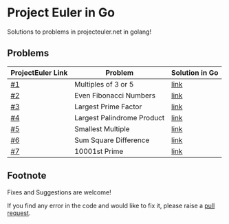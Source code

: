 # Project Euler in Go

Solutions to problems in projecteuler.net in golang!

## Problems

| ProjectEuler Link | Problem                        |  Solution in Go |
|-------------------|--------------------------------|---------------|
| [#1](https://projecteuler.net/problem=1) | Multiples of 3 or 5    |  [link](https://github.com/floatgo/projecteuler-in-go/tree/main/solutions/1_multiples_3_5) |
| [#2](https://projecteuler.net/problem=2) | Even Fibonacci Numbers | [link](https://github.com/floatgo/projecteuler-in-go/tree/main/solutions/2_even_fibonacci) | 
| [#3](https://projecteuler.net/problem=3) | Largest Prime Factor | [link](https://github.com/floatgo/projecteuler-in-go/tree/main/solutions/3_largest_prime_factor) | 
| [#4](https://projecteuler.net/problem=4)| Largest Palindrome Product | [link](https://github.com/floatgo/projecteuler-in-go/tree/main/solutions/4_largest_palindrome_product) |
| [#5](https://projecteuler.net/problem=5) | Smallest Multiple | [link](https://github.com/floatgo/projecteuler-in-go/tree/main/solutions/5_smallest_multiple) |
| [#6](https://projecteuler.net/problem=6) | Sum Square Difference | [link](https://github.com/floatgo/projecteuler-in-go/tree/main/solutions/6_sumsquare_difference) |
| [#7](https://projecteuler.net/problem=7)| 10001st Prime | [link](https://github.com/floatgo/projecteuler-in-go/tree/main/solutions/7_10001st_prime) |
## Footnote
Fixes and Suggestions are welcome! 

If you find any error in the code and would like to fix it, please raise a [pull request](https://github.com/floatgo/leetcode-in-go/pulls).

